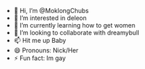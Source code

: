 - 👋 Hi, I’m @MoklongChubs
- 👀 I’m interested in deleon
- 🌱 I’m currently learning how to get women
- 💞️ I’m looking to collaborate with dreamybull
- 📫 Hit me up Baby
- 😄 Pronouns: Nick/Her
- ⚡ Fun fact: Im gay

<!---
MoklongChubs/MoklongChubs is a ✨ special ✨ repository because its `README.md` (this file) appears on your GitHub profile.
You can click the Preview link to take a look at your changes.
--->
